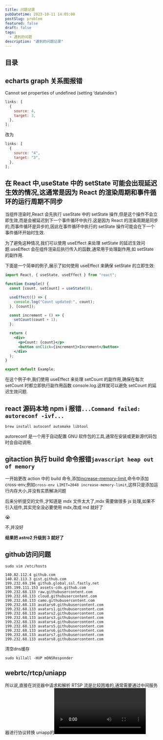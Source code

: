 ```yaml
---
title: 问题记录
pubDatetime: 2023-10-11 14:05:00
postSlug: problem
featured: false
draft: false
tags:
  - 遇到的问题
description: "遇到的问题记录"
---
```


## 目录

## echarts graph 关系图报错

<div class="red">
Cannot set properties of undefined (setting ‘dataIndex‘)
</div>

```js
links: [
  {
    source: 4,
    target: 3,
  },
];
```

改为

```js
links: [
  {
    source: "4",
    target: "3",
  },
];
```

## 在 React 中,useState 中的 setState 可能会出现延迟生效的情况,这通常是因为 React 的渲染周期和事件循环的运行周期不同步

当组件渲染时,React 会先执行 useState 中的 setState 操作,但是这个操作不会立即生效,而是会被延迟到下一个事件循环中执行.这是因为 React 的渲染周期是同步的,而事件循环是异步的,因此在事件循环中执行的 setState 操作可能会在下一个事件循环开始时生效.

为了避免这种情况,我们可以使用 useEffect 来处理 setState 的延迟生效问题.useEffect 会在组件渲染后执行传入的函数,通常用于处理副作用,如 setState 的副作用.

下面是一个简单的例子,展示了如何使用 useEffect 来确保 setState 的立即生效:

```jsx
import React, { useState, useEffect } from "react";

function Example() {
  const [count, setCount] = useState(0);

  useEffect(() => {
    console.log("Count updated:", count);
  }, [count]);

  const increment = () => {
    setCount(count + 1);
  };

  return (
    <div>
      <p>Count: {count}</p>
      <button onClick={increment}>Increment</button>
    </div>
  );
}

export default Example;
```

在这个例子中,我们使用 useEffect 来处理 setCount 的副作用,确保在每次 setCount 时都立即执行副作用函数 console.log.这样就可以避免 setCount 的延迟生效问题.

## react 源码本地 npm i 报错`...Command failed: autoreconf -ivf...`

```shell
brew install autoconf automake libtool
```

autoreconf 是一个用于自动配置 GNU 软件包的工具,通常在安装或更新源代码包时会自动调用.

## gitaction 执行 build 命令报错`javascript heap out of memory`

一开始更改 action 中的 build 命令,添加[increase-memory-limit](https://www.npmjs.com/package/increase-memory-limit),命令中添加 cross-env,例如`cross-env LIMIT=2048 increase-memory-limit`,这样只是添加运行内存大小,并没有实质解决问题

后来分析提交的文件,才知道是 mdx 文件太大了,mdx 需要做很多 js 处理,如果不引入组件,其实完全没必要使用 mdx,改成 md 就好了

😭

不,并没好

**结果把 astro2 升级到 3 就好了**

## github访问问题

`sudo vim /etc/hosts`

```plaintext
140.82.112.4 github.com
140.82.113.3 gist.github.com
199.232.69.194 github.global.ssl.fastly.net
185.199.111.153 assets-cdn.github.com
199.232.68.133 raw.githubusercontent.com
199.232.68.133 cloud.githubusercontent.com
199.232.68.133 camo.githubusercontent.com
199.232.68.133 avatars0.githubusercontent.com
199.232.68.133 avatars1.githubusercontent.com
199.232.68.133 avatars2.githubusercontent.com
199.232.68.133 avatars3.githubusercontent.com
199.232.68.133 avatars4.githubusercontent.com
199.232.68.133 avatars5.githubusercontent.com
199.232.68.133 avatars6.githubusercontent.com
199.232.68.133 avatars7.githubusercontent.com
199.232.68.133 avatars8.githubusercontent.com
```

清空dns缓存

`sudo killall -HUP mDNSResponder`

## webrtc/rtcp/uniapp

所以说,直接在浏览器中请求和解析 RTSP 流是比较困难的,通常需要通过中间服务器进行协议转换
uniapp的<video/>组件使用的bilibili/ijkplayer,集成FFmpeg 的 RTSP 解码器 (`libavformat`) 对 RTSP 流进行解析,将 RTSP 流转换为浏览器支持的格式,并在前端播放.
之前的webrtc说法,我想是需要一个媒体服务器（类似wvp),webrtc本身只是提供实时数据传输的api
